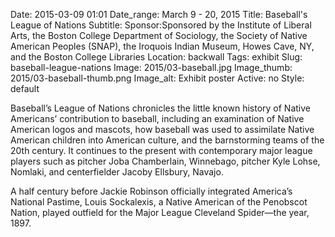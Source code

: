 Date: 2015-03-09 01:01 
Date_range: March 9 - 20, 2015
Title: Baseball's League of Nations 
Subtitle: 
Sponsor:Sponsored by the Institute of Liberal Arts, the Boston College Department of Sociology, the Society of Native American Peoples (SNAP), the Iroquois Indian Museum, Howes Cave, NY, and the Boston College Libraries 
Location: backwall
Tags: exhibit
Slug: baseball-league-nations
Image: 2015/03-baseball.jpg
Image_thumb: 2015/03-baseball-thumb.png
Image_alt: Exhibit poster
Active: no
Style: default

<p>Baseball&rsquo;s League of Nations chronicles the little known history of   Native Americans&rsquo; contribution to baseball, including an examination of   Native American logos and mascots, how baseball was used to assimilate   Native American children into American culture, and the barnstorming   teams of the 20th century. It continues to the present with   contemporary major league players such as pitcher Joba Chamberlain,   Winnebago, pitcher Kyle Lohse, Nomlaki, and centerfielder Jacoby   Ellsbury, Navajo.<br>
</p>
<p>A half century before Jackie Robinson officially integrated America&rsquo;s   National Pastime, Louis Sockalexis, a Native American of the Penobscot   Nation, played outfield for the Major League Cleveland Spider—the year,   1897.</p>

<!--

Active:
    Yes (will appear on Exhibit's homepage)
    No (will not appear on Exhibit's homepage, but will appear in archives)

Gallery locations: 
    Burns Library (burns)
    Theology and Ministry Library (tml)
    O'Neill Level One (lvl1)
    O'Neill Level Three (lvl3)
    O'Neill Reading Room (reading)
    O'Neill Reading Room Back Wall (backwall)
    O'Neill Lobby (lobby)
    History Dept, Stokes Hall (stokes)
    Bapst Exhibits (bapsts)
    Archived Bapst Exhibits (bapstsarchive)
  
Need spaces for:

  Virtual Exhibits (virtual)
  Tip O'Neill (tiponeill)

Style:
    Poster on left, text on right (default)
    Poster on right, text on left (right)
    Poster large, centered above text (middle_top)
    Poster large, centered below text (middle_down)

Add'l images
    <img src="/theme/img/exhibits/XXXX/201X/00-XXXX.png" alt="words" class="float_left">
    <img src="/theme/img/exhibits/XXXX/201X/00-XXXX.png" alt="words" class="float_right">
    <img src="/theme/img/exhibits/XXXX/201X/00-XXXX.png" alt="words" class="center">

-->


